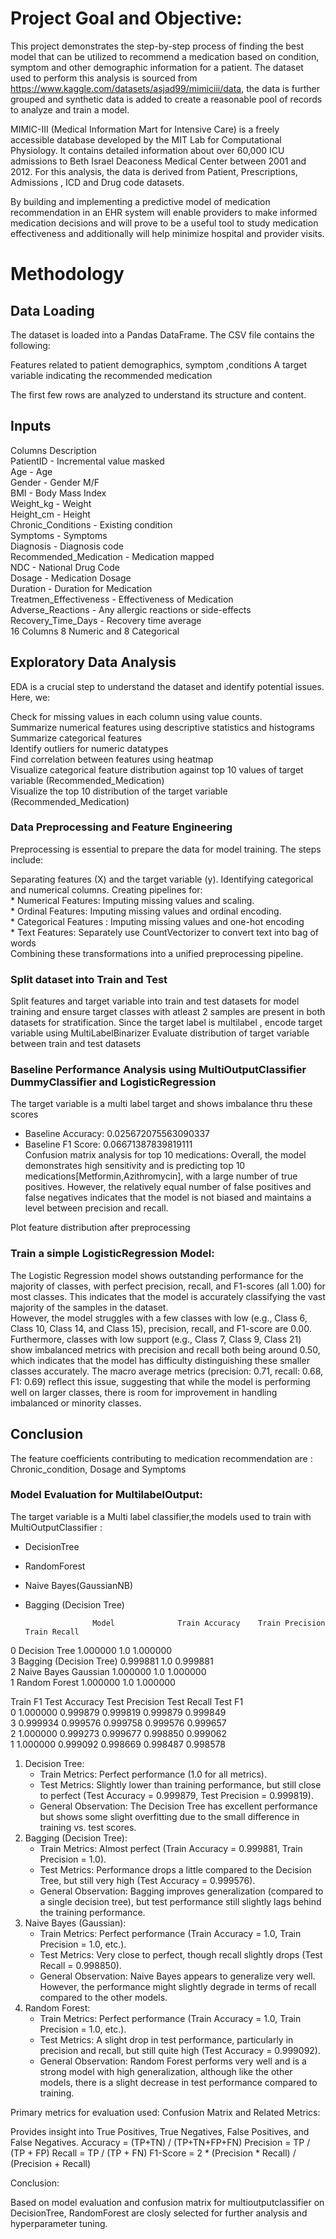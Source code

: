 # Project Goal and Objective:
This project demonstrates the step-by-step process of finding the best model that can be utilized to recommend a medication based on condition, symptom and other demographic 
information for a patient. The dataset used to perform this analysis is sourced from https://www.kaggle.com/datasets/asjad99/mimiciii/data, the data is further grouped and synthetic data is added to create a reasonable pool of records to analyze and train a model.

MIMIC-III (Medical Information Mart for Intensive Care) is a freely accessible database developed by the MIT Lab for Computational Physiology. It contains detailed information about over 60,000 ICU admissions to Beth Israel Deaconess Medical Center between 2001 and 2012. For this analysis, the data is derived from Patient, Prescriptions, Admissions , ICD and Drug code datasets.

By building and implementing  a predictive model of medication recommendation in an EHR system will enable providers to make informed medication decisions and
will prove to be a useful tool to study medication effectiveness and additionally will help minimize hospital and provider visits.

# Methodology
## Data Loading
The dataset is loaded into a Pandas DataFrame. The CSV file contains the following:

 Features related to patient demographics, symptom ,conditions
 A target variable indicating the recommended medication
 
 The first few rows are analyzed to understand its structure and content.
## Inputs

Columns	                  Description                                           
PatientID	     -           Incremental value masked                                          
Age	           -           Age                                          
Gender	        -          Gender M/F                                          
BMI	           -           Body Mass Index                                          
Weight_kg	     -           Weight                                          
Height_cm	     -           Height                                          
Chronic_Conditions	 -     Existing condition                                          
Symptoms	    -            Symptoms                                          
Diagnosis	   -             Diagnosis code                                          
Recommended_Medication	 - Medication mapped                                          
NDC	                -      National Drug Code                                          
Dosage	             -     Medication Dosage                                          
Duration	           -     Duration for Medication                                          
Treatmen_Effectiveness	-  Effectiveness of Medication                                          
Adverse_Reactions	  -      Any allergic reactions or side-effects                                          
Recovery_Time_Days	  -    Recovery time average                                          
16 Columns 8 Numeric and 8 Categorical

## Exploratory Data Analysis

EDA is a crucial step to understand the dataset and identify potential issues. Here, we:            

  Check for missing values in each column using value counts.                 
  Summarize numerical features using descriptive statistics and histograms           
  Summarize categorical features                   
  Identify outliers for numeric datatypes                 
  Find correlation between features using heatmap                  
  Visualize categorical feature distribution against top 10 values of target variable (Recommended_Medication)              
  Visualize the top 10 distribution of the target variable (Recommended_Medication)            
  
### Data Preprocessing and Feature Engineering

Preprocessing is essential to prepare the data for model training. The steps include:

  Separating features (X) and the target variable (y).
  Identifying categorical and numerical columns.
  Creating pipelines for:             
    * Numerical Features: Imputing missing values and scaling.         
    * Ordinal Features: Imputing missing values and ordinal encoding.           
    * Categorical Features : Imputing missing values and one-hot encoding            
    * Text Features: Separately use CountVectorizer to convert text into bag of words            
    Combining these transformations into a unified preprocessing pipeline.
    
### Split dataset into Train and Test

Split features and target variable into train and test datasets for model training and ensure target classes with atleast 2 samples are present in both datasets for stratification.
Since the target label is multilabel , encode target variable using MultiLabelBinarizer
Evaluate distribution of target variable between train and test datasets

### Baseline Performance Analysis using MultiOutputClassifier DummyClassifier and LogisticRegression
The target variable is a multi label target and shows imbalance thru these scores

- Baseline Accuracy: 0.025672075563090337
- Baseline F1 Score: 0.06671387839819111                                           
  Confusion matrix analysis for top 10 medications:
Overall, the model demonstrates high sensitivity and is predicting top 10 medications[Metformin,Azithromycin], with a large number of true positives. However, the relatively equal number of false positives and false negatives indicates that the model is not biased and maintains a level between precision and recall. 

Plot feature distribution after preprocessing

### Train a simple LogisticRegression Model:

The Logistic Regression model shows outstanding performance for the majority of classes, with perfect precision, recall, and F1-scores (all 1.00) for most classes. This indicates that the model is accurately classifying the vast majority of the samples in the dataset.                                           
However, the model struggles with a few classes with low (e.g., Class 6, Class 10, Class 14, and Class 15), precision, recall, and F1-score are 0.00. Furthermore, classes with low support (e.g., Class 7, Class 9, Class 21) show imbalanced metrics with precision and recall both being around 0.50, which indicates that the model has difficulty distinguishing these smaller classes accurately. The macro average metrics (precision: 0.71, recall: 0.68, F1: 0.69) reflect this issue, suggesting that while the model is performing well on larger classes, there is room for improvement in handling imbalanced or minority classes.

## Conclusion 
 
  The feature coefficients contributing to medication recommendation are : Chronic_condition, Dosage and Symptoms


### Model Evaluation for MultilabelOutput:

The target variable is a Multi label classifier,the models used to train  with MultiOutputClassifier : 
* DecisionTree
* RandomForest 
* Naive Bayes(GaussianNB) 
* Bagging (Decision Tree)

                     Model              Train Accuracy    Train Precision       Train Recall  
0                  Decision Tree            1.000000              1.0            1.000000   
3                 Bagging (Decision Tree)   0.999881              1.0            0.999881   
2                 Naive Bayes Gaussian      1.000000              1.0            1.000000   
1                 Random Forest             1.000000              1.0            1.000000   

  Train F1  Test Accuracy  Test Precision  Test Recall   Test F1  
0  1.000000       0.999879        0.999819     0.999879  0.999849  
3  0.999934       0.999576        0.999758     0.999576  0.999657  
2  1.000000       0.999273        0.999677     0.998850  0.999062  
1  1.000000       0.999092        0.998669     0.998487  0.998578  

1. Decision Tree:
    * Train Metrics: Perfect performance (1.0 for all metrics).
    * Test Metrics: Slightly lower than training performance, but still close to perfect (Test Accuracy = 0.999879, Test Precision = 0.999819).
    * General Observation: The Decision Tree has excellent performance but shows some slight overfitting due to the small difference in training vs. test scores.
2. Bagging (Decision Tree):
    *  Train Metrics: Almost perfect (Train Accuracy = 0.999881, Train Precision = 1.0).
    * Test Metrics: Performance drops a little compared to the Decision Tree, but still very high (Test Accuracy = 0.999576).
    *  General Observation: Bagging improves generalization (compared to a single decision tree), but test performance still slightly lags behind the training performance.
3. Naive Bayes (Gaussian):
    *  Train Metrics: Perfect performance (Train Accuracy = 1.0, Train Precision = 1.0, etc.).
    *  Test Metrics: Very close to perfect, though recall slightly drops (Test Recall = 0.998850).
    *  General Observation: Naive Bayes appears to generalize very well. However, the performance might slightly degrade in terms of recall compared to the other models.
4. Random Forest:
    * Train Metrics: Perfect performance (Train Accuracy = 1.0, Train Precision = 1.0, etc.).
    * Test Metrics: A slight drop in test performance, particularly in precision and recall, but still quite high (Test Accuracy = 0.999092).
    * General Observation: Random Forest performs very well and is a strong model with high generalization, although like the other models, there is a slight decrease in test performance compared to training.

Primary metrics for evaluation used:
Confusion Matrix and Related Metrics:

Provides insight into True Positives, True Negatives, False Positives, and False Negatives.
Accuracy = (TP+TN) / (TP+TN+FP+FN)
Precision = TP / (TP + FP)
Recall = TP / (TP + FN)
F1-Score = 2 * (Precision * Recall) / (Precision + Recall)

 Conclusion:

 Based on model evaluation and confusion matrix for multioutputclassifier on DecisionTree, RandomForest are closly selected for further analysis and hyperparameter tuning.
